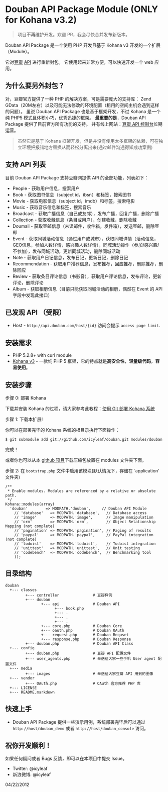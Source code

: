# Douban API Package Module (ONLY for Kohana v3.2)

> 项目**不再**维护开发。欢迎 PR，我会尽快合并发布新版本。

Douban API Package 是一个使用 PHP 开发且基于 Kohana v3 开发的一个扩展（Module）。

它对[豆瓣](http://www.douban.com/) [API](http://www.douban.com/service/apidoc/) 进行重新封包。
它使用起来非常方便，可以快速开发一个 web 应用。

## 为什么要另外封包？

对，豆瓣官方提供了一种 PHP 的解决方案，可是需要庞大的支持库：
Zend GData（20M左右）以及可能无法修改的环境配置（租用的空间主机会遇到这样的问题）。
虽说 Douban API Package 也是基于框架开发，不过 Kohana 是一个纯 PHP5 模式且体积小巧，优秀迅捷的框架。
**最重要的是**，Douban API Package 提供了目前官方所有功能的支持。
并有线上网站：[豆瓣 API 控制台](http://ews.im/douban_console)长期运营。

 > 虽然它是基于 Kohana 框架开发，但是并没有使用太多框架的依赖，可在独立环境把报错地方替换从而轻松分离出来(通过邮件沟通得知成功案例)

## 支持 API 列表

目前 Douban API Package 支持豆瓣网提供 API 的全部功能，列表如下：

* People - 获取用户信息，搜索用户
* Book - 获取图书信息（subject id，ibsn）和标签，搜索图书
* Movie - 获取电影信息（subject id，imdb）和标签，搜索电影
* Music - 获取音乐信息和标签，搜索音乐
* Broadcast - 获取广播信息（自己或友邻），发布广播，回复广播，删除广播
* Collection - 获取收藏信息（条目或用户），创建收藏，删除收藏
* Doumail - 获取豆邮信息（未读邮件，收件箱，发件箱），发送豆邮，删除豆邮
* Event - 获取同城活动信息（通过用户或城市），获取同城详情（活动信息，GEO信息，参加人数详情，感兴趣人数详情），同城活动操作（参加/感兴趣/不参加），发布同城活动，更新同城活动，删除同城活动
* Note - 获取用户日记信息，发布日记，更新日记，删除日记
* Recommendation - 获取用户推荐信息，发布推荐，回应推荐，删除推荐，删除回应
* Review - 获取条目评论信息（书影音），获取用户评论信息，发布评论，更新评论，删除评论
* Album - 获取相册信息（目前只能获取同城活动的相册，偶然在 Event 的 API 字段中发现此接口）

## 已发现 API （受限）

* Host - `http://api.douban.com/host/{id}` 访问会提示 `access page limit`.


## 安装需求

* PHP 5.2.8+ with curl module
* [Kohana v3](http://github.com/kohana/kohana) - 一款纯 PHP 5 框架，它的特点就是**高安全性**，**轻量级代码**，**容易使用**。 

## 安装步骤

步骤 0: 部署 Kohana

下载并安装 Kohana 的过程，请大家参考此教程：[使用 Git 部署 Kohana 系统](http://kohanaframework.org/3.2/guide/kohana/tutorials/git)

步骤 1: 下载本扩展!

你可以在部署完毕的 Kohana 系统的根目录执行下面操作：

	$ git submodule add git://github.com/icyleaf/douban.git modules/douban

完成！

或者你也可以从本 [github 项目](http://github.com/icyleaf/douban)下载压缩包放置在 modules 文件夹下面。

步骤 2: 在 `bootstrap.php` 文件中启用该模块(默认情况下，存储在 `application' 文件夹)

	/**
	 * Enable modules. Modules are referenced by a relative or absolute path.
	 */
	Kohana::modules(array(
	  'douban'        => MODPATH.'douban',     // Douban API Module
		// 'database'   => MODPATH.'database',   // Database access
		// 'image'      => MODPATH.'image',      // Image manipulation
		// 'orm'        => MODPATH.'orm',        // Object Relationship Mapping (not complete)
		// 'pagination' => MODPATH.'pagination', // Paging of results
		// 'paypal'     => MODPATH.'paypal',     // PayPal integration (not complete)
		// 'todoist'    => MODPATH.'todoist',    // Todoist integration
		// 'unittest'   => MODPATH.'unittest',   // Unit testing
		// 'codebench'  => MODPATH.'codebench',  // Benchmarking tool
		));

## 目录结构
	
	douban
	  +--- classes
	         +--- controller               # 豆瓣样例
	         +--- douban
		            +--- api               # Douban API
						  +--- book.php
						  +--- .
						  +--- .
						  +--- .
					+--- core.php          # Douban Core
					+--- oauth.php         # Douban OAuth
					+--- request.php       # Douban Requset 
					+--- response.php      # Douban Response
	         +--- douban.php               # Douban API Class
	  +--- config
	         +--- douban.php               # 豆瓣 API 配置文件
			 +--- user_agents.php          # 奉送给大家一些手机 User agent 配置文件
	  +--- media
	         +--- images                   # 奉送给大家豆瓣 API 用到的图像		
	  +--- vendor
	         +--- OAuth.php                # OAuth 官方推荐 PHP 库
	  +--- LICENSE
	  +--- README.markdown
	
## 快速上手

* Douban API Package 提供一些演示用例，系统部署完毕后可以通过 `http://host/douban_demo` 或者 `http://host/douban_console` 访问。 

## 祝你开发顺利！

如果任何疑问或者 Bugs 反馈，即可以在本项目中提交 Issue。

* Twitter: @icyleaf
* 新浪微博: @icyleaf

04/22/2012
